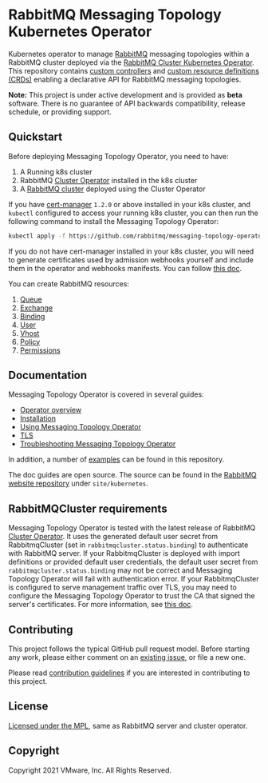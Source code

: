 # RabbitMQ Messaging Topology Kubernetes Operator

Kubernetes operator to manage [RabbitMQ](https://www.rabbitmq.com/) messaging topologies within a RabbitMQ cluster deployed via the [RabbitMQ Cluster Kubernetes Operator](https://github.com/rabbitmq/cluster-operator/). This repository contains [custom controllers](https://kubernetes.io/docs/concepts/extend-kubernetes/api-extension/custom-resources/#custom-controllers) and [custom resource definitions (CRDs)](https://kubernetes.io/docs/concepts/extend-kubernetes/api-extension/custom-resources/#customresourcedefinitions) enabling a declarative API for RabbitMQ messaging topologies.

**Note:** This project is under active development and is provided as **beta** software. There is no guarantee of API backwards compatibility, release schedule, or providing support.

## Quickstart

Before deploying Messaging Topology Operator, you need to have:

1. A Running k8s cluster
2. RabbitMQ [Cluster Operator](https://github.com/rabbitmq/cluster-operator) installed in the k8s cluster
3. A [RabbitMQ cluster](https://github.com/rabbitmq/cluster-operator/tree/main/docs/examples) deployed using the Cluster Operator

If you have [cert-manager](https://cert-manager.io/docs/installation/kubernetes/) `1.2.0` or above installed in your k8s cluster, and `kubectl` configured to access your running k8s cluster, you can then run the following command to install the Messaging Topology Operator:

```bash
kubectl apply -f https://github.com/rabbitmq/messaging-topology-operator/releases/latest/download/messaging-topology-operator-with-certmanager.yaml
```

If you do not have cert-manager installed in your k8s cluster, you will need to generate certificates used by admission webhooks yourself and include them in the operator and webhooks manifests.
You can follow [this doc](https://www.rabbitmq.com/kubernetes/operator/install-topology-operator.html).

You can create RabbitMQ resources:

1. [Queue](./docs/examples/queues)
2. [Exchange](./docs/examples/exchanges)
3. [Binding](./docs/examples/bindings)
4. [User](./docs/examples/users)
5. [Vhost](./docs/examples/vhosts)
6. [Policy](./docs/examples/policies)
7. [Permissions](./docs/examples/permissions)

## Documentation

Messaging Topology Operator is covered in several guides:

 - [Operator overview](https://www.rabbitmq.com/kubernetes/operator/operator-overview.html#topology-operator)
 - [Installation](https://www.rabbitmq.com/kubernetes/operator/install-topology-operator.html)
 - [Using Messaging Topology Operator](https://www.rabbitmq.com/kubernetes/operator/using-topology-operator.html)
 - [TLS](https://www.rabbitmq.com/kubernetes/operator/tls-topology-operator.html)
 - [Troubleshooting Messaging Topology Operator](https://www.rabbitmq.com/kubernetes/operator/troubleshooting-topology-operator.html)

In addition, a number of [examples](./docs/examples) can be found in this repository.

The doc guides are open source. The source can be found in the [RabbitMQ website repository](https://github.com/rabbitmq/rabbitmq-website/)
under `site/kubernetes`.

## RabbitMQCluster requirements

Messaging Topology Operator is tested with the latest release of RabbitMQ [Cluster Operator](https://github.com/rabbitmq/cluster-operator).
It uses the generated default user secret from RabbitmqCluster (set in `rabbitmqcluster.status.binding`) to authenticate with RabbitMQ server.
If your RabbitmqCluster is deployed with import definitions or provided default user credentials,
the default user secret from `rabbitmqcluster.status.binding` may not be correct and Messaging Topology Operator will fail with authentication error.
If your RabbitmqCluster is configured to serve management traffic over TLS, you may need to configure the Messaging Topology Operator to trust the CA that signed the server's certificates. For more information, see [this doc](https://www.rabbitmq.com/kubernetes/operator/tls-topology-operator.html).

## Contributing

This project follows the typical GitHub pull request model. Before starting any work, please either comment on an [existing issue](https://github.com/rabbitmq/messaging-topology-operator/issues), or file a new one.

Please read [contribution guidelines](CONTRIBUTING.md) if you are interested in contributing to this project.

## License

[Licensed under the MPL](LICENSE.txt), same as RabbitMQ server and cluster operator.

## Copyright

Copyright 2021 VMware, Inc. All Rights Reserved.
